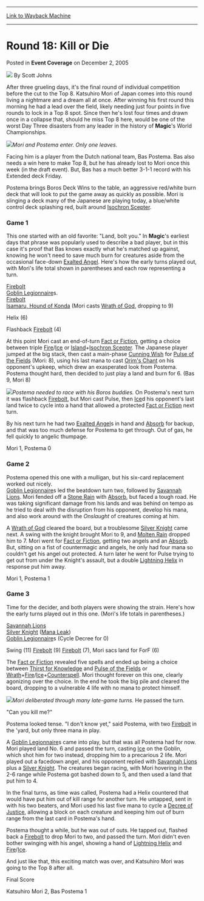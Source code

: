 
---
[Link to Wayback Machine](https://web.archive.org/web/20220704221631/https://magic.wizards.com/en/articles/archive/event-coverage/round-18-kill-or-die-2005-12-02)

[_metadata_:author]:- "Scott Johns"
[_metadata_:description]:- "After three grueling days, it's the final round of individual competition before the cut to the Top 8. Katsuhiro Mori of Japan comes into this round living a nightmare and a dream all at once. After winning his first round this morning he had a lead over the field, likely needing just four points in five rounds to lock in a Top 8 spot. Since then he's lost four times and drawn"
[_metadata_:generator]:- "Drupal 7 (http://drupal.org)"
[_metadata_:node]:- "588886"
[_metadata_:publish_date]:- "2005-12-02"
[_metadata_:source]:- "div-main-content"
[_metadata_:title]:- "Round 18: Kill or Die"
[_metadata_:wayback_capture_timestamp]:- "2022-07-04 22:16:31"
[_metadata_:wayback_raw_url]:- "https://web.archive.org/web/20220704221631id_/https://magic.wizards.com/en/articles/archive/event-coverage/round-18-kill-or-die-2005-12-02"
[_metadata_:wayback_url]:- "https://magic.wizards.com/en/articles/archive/event-coverage/round-18-kill-or-die-2005-12-02"
---


Round 18: Kill or Die
=====================



 Posted in **Event Coverage**
 on December 2, 2005 






![](https://media.magic.wizards.com/styles/auth_small/public/images/person/authorpic_scottjohns.jpg)
By Scott Johns












After three grueling days, it's the final round of individual competition before the cut to the Top 8. Katsuhiro Mori of Japan comes into this round living a nightmare and a dream all at once. After winning his first round this morning he had a lead over the field, likely needing just four points in five rounds to lock in a Top 8 spot. Since then he's lost four times and drawn once in a collapse that, should he miss Top 8 here, would be one of the worst Day Three disasters from any leader in the history of **Magic**'s World Championships.


![](https://media.magic.wizards.com/image_legacy_migration/sideboard/images/worlds05/fm18_postemamori.jpg)*Mori and Postema enter. Only one leaves.*


Facing him is a player from the Dutch national team, Bas Postema. Bas also needs a win here to make Top 8, but he has already lost to Mori once this week (in the draft event). But, Bas has a much better 3-1-1 record with his Extended deck Friday.


Postema brings Boros Deck Wins to the table, an aggressive red/white burn deck that will look to put the game away as quickly as possible. Mori is slinging a deck many of the Japanese are playing today, a blue/white control deck splashing red, built around [Isochron Scepter](https://gatherer.wizards.com/Pages/Card/Details.aspx?name=Isochron+Scepter).


### Game 1


This one started with an old favorite: "Land, bolt you." In **Magic**'s earliest days that phrase was popularly used to describe a bad player, but in this case it's proof that Bas knows exactly what he's matched up against, knowing he won't need to save much burn for creatures aside from the occasional face-down [Exalted Angel](https://gatherer.wizards.com/Pages/Card/Details.aspx?name=Exalted+Angel). Here's how the early turns played out, with Mori's life total shown in parentheses and each row representing a turn.


[Firebolt](https://gatherer.wizards.com/Pages/Card/Details.aspx?name=Firebolt)  
[Goblin Legionnaire](https://gatherer.wizards.com/Pages/Card/Details.aspx?name=Goblin+Legionnaire)s.  
[Firebolt](https://gatherer.wizards.com/Pages/Card/Details.aspx?name=Firebolt)  
[Isamaru, Hound of Konda](https://gatherer.wizards.com/Pages/Card/Details.aspx?name=Isamaru%2C+Hound+of+Konda) (Mori casts [Wrath of God](https://gatherer.wizards.com/Pages/Card/Details.aspx?name=Wrath+of+God), dropping to 9)  

Helix (6)  

Flashback [Firebolt](https://gatherer.wizards.com/Pages/Card/Details.aspx?name=Firebolt) (4)


At this point Mori cast an end-of-turn [Fact or Fiction](https://gatherer.wizards.com/Pages/Card/Details.aspx?name=Fact+or+Fiction), getting a choice between triple [Fire](https://gatherer.wizards.com/Pages/Card/Details.aspx?name=Fire)/[Ice](https://gatherer.wizards.com/Pages/Card/Details.aspx?name=Ice) or [Island](https://gatherer.wizards.com/Pages/Card/Details.aspx?name=Island)+[Isochron Scepter](https://gatherer.wizards.com/Pages/Card/Details.aspx?name=Isochron+Scepter). The Japanese player jumped at the big stack, then cast a main-phase [Cunning Wish](https://gatherer.wizards.com/Pages/Card/Details.aspx?name=Cunning+Wish) for [Pulse of the Fields](https://gatherer.wizards.com/Pages/Card/Details.aspx?name=Pulse+of+the+Fields) (Mori: 8), using his last mana to cast [Orim's Chant](https://gatherer.wizards.com/Pages/Card/Details.aspx?name=Orim%27s+Chant) on his opponent's upkeep, which drew an exasperated look from Postema. Postema thought hard, then decided to just play a land and burn for 6. (Bas 9, Mori 8)


![](https://media.magic.wizards.com/image_legacy_migration/sideboard/images/worlds05/fm18_postema.jpg)*Postema needed to race with his Boros buddies.*
On Postema's next turn it was flashback [Firebolt](https://gatherer.wizards.com/Pages/Card/Details.aspx?name=Firebolt), but Mori cast Pulse, then [Ice](https://gatherer.wizards.com/Pages/Card/Details.aspx?name=Ice)d his opponent's last land twice to cycle into a hand that allowed a protected [Fact or Fiction](https://gatherer.wizards.com/Pages/Card/Details.aspx?name=Fact+or+Fiction) next turn.


By his next turn he had two [Exalted Angel](https://gatherer.wizards.com/Pages/Card/Details.aspx?name=Exalted+Angel)s in hand and [Absorb](https://gatherer.wizards.com/Pages/Card/Details.aspx?name=Absorb) for backup, and that was too much defense for Postema to get through. Out of gas, he fell quickly to angelic thumpage.


Mori 1, Postema 0


### Game 2


Postema opened this one with a mulligan, but his six-card replacement worked out nicely.  
[Goblin Legionnaire](https://gatherer.wizards.com/Pages/Card/Details.aspx?name=Goblin+Legionnaire)s led the beatdown turn two, followed by [Savannah Lions](https://gatherer.wizards.com/Pages/Card/Details.aspx?name=Savannah+Lions). Mori fended off a [Stone Rain](https://gatherer.wizards.com/Pages/Card/Details.aspx?name=Stone+Rain) with [Absorb](https://gatherer.wizards.com/Pages/Card/Details.aspx?name=Absorb), but faced a tough road. He was taking significant damage from his lands and was behind on tempo as he tried to deal with the disruption from his opponent, develop his mana, and also work around with the *Onslaught* of creatures coming at him.


A [Wrath of God](https://gatherer.wizards.com/Pages/Card/Details.aspx?name=Wrath+of+God) cleared the board, but a troublesome [Silver Knight](https://gatherer.wizards.com/Pages/Card/Details.aspx?name=Silver+Knight) came next. A swing with the knight brought Mori to 9, and [Molten Rain](https://gatherer.wizards.com/Pages/Card/Details.aspx?name=Molten+Rain) dropped him to 7. Mori went for [Fact or Fiction](https://gatherer.wizards.com/Pages/Card/Details.aspx?name=Fact+or+Fiction), getting two angels and an [Absorb](https://gatherer.wizards.com/Pages/Card/Details.aspx?name=Absorb). But, sitting on a fist of countermagic and angels, he only had four mana so couldn't get his angel out protected. A turn later he went for Pulse trying to get out from under the Knight's assault, but a double [Lightning Helix](https://gatherer.wizards.com/Pages/Card/Details.aspx?name=Lightning+Helix) in response put him away.


Mori 1, Postema 1


### Game 3


Time for the decider, and both players were showing the strain. Here's how the early turns played out in this one. (Mori's life totals in parentheses.)


[Savannah Lions](https://gatherer.wizards.com/Pages/Card/Details.aspx?name=Savannah+Lions)  
[Silver Knight](https://gatherer.wizards.com/Pages/Card/Details.aspx?name=Silver+Knight) ([Mana Leak](https://gatherer.wizards.com/Pages/Card/Details.aspx?name=Mana+Leak))  
[Goblin Legionnaire](https://gatherer.wizards.com/Pages/Card/Details.aspx?name=Goblin+Legionnaire)s (Cycle Decree for 0)  

Swing (11) [Firebolt](https://gatherer.wizards.com/Pages/Card/Details.aspx?name=Firebolt) (9) [Firebolt](https://gatherer.wizards.com/Pages/Card/Details.aspx?name=Firebolt) (7), Mori sacs land for ForF (6)


The [Fact or Fiction](https://gatherer.wizards.com/Pages/Card/Details.aspx?name=Fact+or+Fiction) revealed five spells and ended up being a choice between [Thirst for Knowledge](https://gatherer.wizards.com/Pages/Card/Details.aspx?name=Thirst+for+Knowledge) and [Pulse of the Fields](https://gatherer.wizards.com/Pages/Card/Details.aspx?name=Pulse+of+the+Fields) or [Wrath](https://gatherer.wizards.com/Pages/Card/Details.aspx?name=Wrath)+[Fire](https://gatherer.wizards.com/Pages/Card/Details.aspx?name=Fire)/[Ice](https://gatherer.wizards.com/Pages/Card/Details.aspx?name=Ice)+[Counterspell](https://gatherer.wizards.com/Pages/Card/Details.aspx?name=Counterspell). Mori thought forever on this one, clearly agonizing over the choice. In the end he took the big pile and cleared the board, dropping to a vulnerable 4 life with no mana to protect himself.


![](https://media.magic.wizards.com/image_legacy_migration/sideboard/images/worlds05/fm18_mori.jpg)*Mori deliberated through many late-game turns.*
He passed the turn.


"Can you kill me?"


Postema looked tense. "I don't know yet," said Postema, with two [Firebolt](https://gatherer.wizards.com/Pages/Card/Details.aspx?name=Firebolt) in the 'yard, but only three mana in play.


A [Goblin Legionnaire](https://gatherer.wizards.com/Pages/Card/Details.aspx?name=Goblin+Legionnaire)s came into play, but that was all Postema had for now. Mori played land No. 6 and passed the turn, casting [Ice](https://gatherer.wizards.com/Pages/Card/Details.aspx?name=Ice) on the Goblin, which shot him for two instead, dropping him to a precarious 2 life. Mori played out a facedown angel, and his opponent replied with [Savannah Lions](https://gatherer.wizards.com/Pages/Card/Details.aspx?name=Savannah+Lions) plus a [Silver Knight](https://gatherer.wizards.com/Pages/Card/Details.aspx?name=Silver+Knight). The creatures began racing, with Mori hovering in the 2-6 range while Postema got bashed down to 5, and then used a land that put him to 4.


In the final turns, as time was called, Postema had a Helix countered that would have put him out of kill range for another turn. He untapped, sent in with his two beaters, and Mori used his last five mana to cycle a [Decree of Justice](https://gatherer.wizards.com/Pages/Card/Details.aspx?name=Decree+of+Justice), allowing a block on each creature and keeping him out of burn range from the last card in Postema's hand.


Postema thought a while, but he was out of outs. He tapped out, flashed back a [Firebolt](https://gatherer.wizards.com/Pages/Card/Details.aspx?name=Firebolt) to drop Mori to two, and passed the turn. Mori didn't even bother swinging with his angel, showing a hand of [Lightning Helix](https://gatherer.wizards.com/Pages/Card/Details.aspx?name=Lightning+Helix) and [Fire](https://gatherer.wizards.com/Pages/Card/Details.aspx?name=Fire)/[Ice](https://gatherer.wizards.com/Pages/Card/Details.aspx?name=Ice).


And just like that, this exciting match was over, and Katsuhiro Mori was going to the Top 8 after all.


Final Score  

Katsuhiro Mori 2, Bas Postema 1








